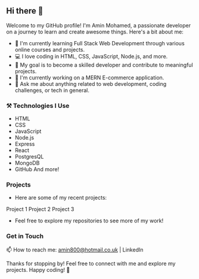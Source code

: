 ## Hi there 👋 ##

Welcome to my GitHub profile! I'm Amin Mohamed, a passionate developer on a journey to learn and create awesome things. Here's a bit about me:

- 🌱 I'm currently learning Full Stack Web Development through various online courses and projects.
- 💻 I love coding in HTML, CSS, JavaScript, Node.js, and more.
- 🚀 My goal is to become a skilled developer and contribute to meaningful projects.
- 🔭 I'm currently working on a MERN E-commerce application.
- 💬 Ask me about anything related to web development, coding challenges, or tech in general.

### ⚒️ Technologies I Use ###
- HTML
- CSS
- JavaScript
- Node.js
- Express
- React
- PostgresQL
- MongoDB
- GitHub And more!

### Projects ###

- Here are some of my recent projects:

Project 1
Project 2
Project 3

- Feel free to explore my repositories to see more of my work!

### Get in Touch ###

📫 How to reach me: amin800@hotmail.co.uk | LinkedIn 

Thanks for stopping by! Feel free to connect with me and explore my projects. Happy coding! 🚀




